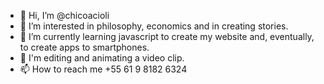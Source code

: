 - 👋 Hi, I’m @chicoacioli
- 👀 I’m interested in philosophy, economics and in creating stories. 
- 🌱 I’m currently learning javascript to create my website and, eventually, to create apps to smartphones. 
- 💞️ I'm editing and animating a video clip. 
- 📫 How to reach me +55 61 9 8182 6324

<!---
chicoacioli/chicoacioli is a ✨ special ✨ repository because its `README.md` (this file) appears on your GitHub profile.
You can click the Preview link to take a look at your changes.
--->
